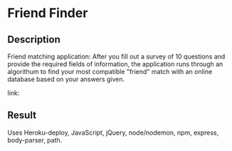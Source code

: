 # Friend Finder

## Description

Friend matching application: After you fill out a survey of 10 questions and provide the required fields of information, the application runs through an algorithum to find your most compatible "friend" match with an online database based on your answers given.

link:

## Result

Uses Heroku-deploy, JavaScript, jQuery, node/nodemon, npm, express, body-parser, path.